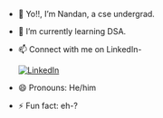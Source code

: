- 👋 Yo!!, I’m Nandan, a cse undergrad.
- 🌱 I’m currently learning DSA.
- 📫  Connect with me on LinkedIn-

     [![LinkedIn](https://img.shields.io/badge/LinkedIn-0073b1?style=for-the-badge&logo=linkedin&logoColor=white)](https://in.linkedin.com/in/nandan-h-s-186551296)

- 😄 Pronouns: He/him
- ⚡ Fun fact: eh-?
<!---
Nandanhs006/Nandanhs006 is a ✨ special ✨ repository because its `README.md` (this file) appears on your GitHub profile.
You can click the Preview link to take a look at your changes.
--->
